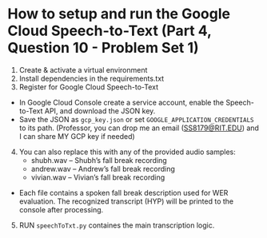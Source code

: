 # How to setup and run the Google Cloud Speech-to-Text (Part 4, Question 10 - Problem Set 1)

1) Create & activate a virtual environment 
2) Install dependencies in the requirements.txt
3) Register for Google Cloud Speech-to-Text

- In Google Cloud Console create a service account, enable the Speech-to-Text API, and download the JSON key.
- Save the JSON as `gcp_key.json` or set `GOOGLE_APPLICATION_CREDENTIALS` to its path. (Professor, you can drop me an email (SS8179@RIT.EDU) and I can share MY GCP key if needed)

4) You can also replace this with any of the provided audio samples:
    - shubh.wav – Shubh’s fall break recording
    - andrew.wav – Andrew’s fall break recording
    - vivian.wav – Vivian’s fall break recording

- Each file contains a spoken fall break description used for WER evaluation. The recognized transcript (HYP) will be printed to the console after processing. 

5) RUN `speechToTxt.py` containes the main transcription logic.

